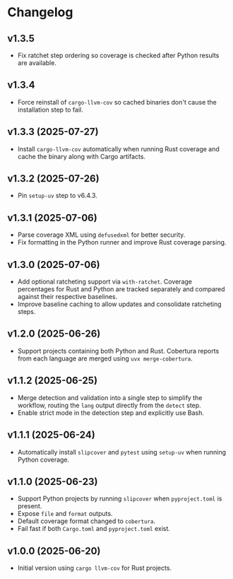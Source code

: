 # Changelog

## v1.3.5

- Fix ratchet step ordering so coverage is checked after Python results are available.

## v1.3.4

- Force reinstall of `cargo-llvm-cov` so cached binaries don't cause the
  installation step to fail.

## v1.3.3 (2025-07-27)

- Install `cargo-llvm-cov` automatically when running Rust coverage and cache the
  binary along with Cargo artifacts.

## v1.3.2 (2025-07-26)

- Pin `setup-uv` step to v6.4.3.

## v1.3.1 (2025-07-06)

- Parse coverage XML using `defusedxml` for better security.
- Fix formatting in the Python runner and improve Rust coverage parsing.

## v1.3.0 (2025-07-06)

- Add optional ratcheting support via `with-ratchet`. Coverage percentages for
  Rust and Python are tracked separately and compared against their respective
  baselines.
- Improve baseline caching to allow updates and consolidate ratcheting steps.

## v1.2.0 (2025-06-26)

- Support projects containing both Python and Rust. Cobertura reports from
  each language are merged using `uvx merge-cobertura`.

## v1.1.2 (2025-06-25)

- Merge detection and validation into a single step to simplify the workflow, routing the `lang` output directly from the `detect` step.
- Enable strict mode in the detection step and explicitly use Bash.

## v1.1.1 (2025-06-24)

- Automatically install `slipcover` and `pytest` using `setup-uv` when running
  Python coverage.

## v1.1.0 (2025-06-23)

- Support Python projects by running `slipcover` when `pyproject.toml` is present.
- Expose `file` and `format` outputs.
- Default coverage format changed to `cobertura`.
- Fail fast if both `Cargo.toml` and `pyproject.toml` exist.

## v1.0.0 (2025-06-20)

- Initial version using `cargo llvm-cov` for Rust projects.
